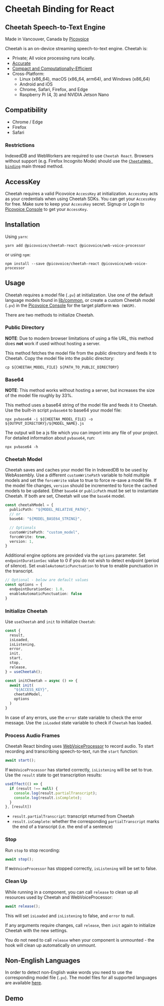 # Cheetah Binding for React

## Cheetah Speech-to-Text Engine

Made in Vancouver, Canada by [Picovoice](https://picovoice.ai)

Cheetah is an on-device streaming speech-to-text engine. Cheetah is:

- Private; All voice processing runs locally.
- [Accurate](https://picovoice.ai/docs/benchmark/stt/#accuracy)
- [Compact and Computationally-Efficient](https://github.com/Picovoice/speech-to-text-benchmark#rtf)
- Cross-Platform:
  - Linux (x86_64), macOS (x86_64, arm64), and Windows (x86_64)
  - Android and iOS
  - Chrome, Safari, Firefox, and Edge
  - Raspberry Pi (4, 3) and NVIDIA Jetson Nano

## Compatibility

- Chrome / Edge
- Firefox
- Safari

### Restrictions

IndexedDB and WebWorkers are required to use `Cheetah React`. Browsers without support (e.g. Firefox Incognito Mode) should use the [`CheetahWeb binding`](https://github.com/Picovoice/cheetah/tree/master/binding/web) main thread method.

## AccessKey

Cheetah requires a valid Picovoice `AccessKey` at initialization. `AccessKey` acts as your credentials when using Cheetah SDKs.
You can get your `AccessKey` for free. Make sure to keep your `AccessKey` secret.
Signup or Login to [Picovoice Console](https://console.picovoice.ai/) to get your `AccessKey`.

## Installation

Using `yarn`:

```console
yarn add @picovoice/cheetah-react @picovoice/web-voice-processor
```

or using `npm`:

```console
npm install --save @picovoice/cheetah-react @picovoice/web-voice-processor
```

## Usage

Cheetah requires a model file (`.pv`) at initialization. Use one of the default language models found in [lib/common](../../lib/common), or create a custom Cheetah model (`.pv`) in the [Picovoice Console](https://console.picovoice.ai/) for the target platform `Web (WASM)`.

There are two methods to initialize Cheetah.

### Public Directory

**NOTE**: Due to modern browser limitations of using a file URL, this method does __not__ work if used without hosting a server.

This method fetches the model file from the public directory and feeds it to Cheetah. Copy the model file into the public directory:

```console
cp ${CHEETAH_MODEL_FILE} ${PATH_TO_PUBLIC_DIRECTORY}
```

### Base64

**NOTE**: This method works without hosting a server, but increases the size of the model file roughly by 33%.

This method uses a base64 string of the model file and feeds it to Cheetah. Use the built-in script `pvbase64` to
base64 your model file:

```console
npx pvbase64 -i ${CHEETAH_MODEL_FILE} -o ${OUTPUT_DIRECTORY}/${MODEL_NAME}.js
```

The output will be a js file which you can import into any file of your project. For detailed information about `pvbase64`,
run:

```console
npx pvbase64 -h
```

### Cheetah Model

Cheetah saves and caches your model file in IndexedDB to be used by WebAssembly. Use a different `customWritePath` variable to hold multiple models and set the `forceWrite` value to true to force re-save a model file.
If the model file changes, `version` should be incremented to force the cached models to be updated.
Either `base64` or `publicPath` must be set to instantiate Cheetah. If both are set, Cheetah will use the `base64` model.

```typescript
const cheetahModel = {
  publicPath: "${MODEL_RELATIVE_PATH}",
  // or
  base64: "${MODEL_BASE64_STRING}",

  // Optionals
  customWritePath: "custom_model",
  forceWrite: true,
  version: 1,
}
```

Additional engine options are provided via the `options` parameter. Set `endpointDurationSec` value to 0 if you do not wish to detect endpoint (period of silence). Set `enableAutomaticPunctuation` to true to enable punctuation in the transcript.

```typescript
// Optional - below are default values
const options = {
  endpointDurationSec: 1.0,
  enableAutomaticPunctuation: false
}
```

### Initialize Cheetah

Use `useCheetah` and `init` to initialize `Cheetah`:

```typescript
const {
  result,
  isLoaded,
  isListening,
  error,
  init,
  start,
  stop,
  release,
} = useCheetah();

const initCheetah = async () => {
  await init(
    "${ACCESS_KEY}",
    cheetahModel,
    options
  )
}
```

In case of any errors, use the `error` state variable to check the error message. Use the `isLoaded` state variable to check if `Cheetah` has loaded.

### Process Audio Frames

Cheetah React binding uses [WebVoiceProcessor](https://github.com/Picovoice/web-voice-processor) to record audio.
To start recording and transcribing speech-to-text, run the `start` function:

```typescript
await start();
```

If `WebVoiceProcessor` has started correctly, `isListening` will be set to true.
Use the `result` state to get transcription results:

```typescript
useEffect(() => {
  if (result !== null) {
    console.log(result.partialTranscript);
    console.log(result.isComplete);
  }
}, [result])
```

- `result.partialTranscript`: transcript returned from Cheetah
- `result.isComplete`: whether the corresponding `partialTranscript` marks the end of a transcript (i.e. the end of a sentence)

### Stop

Run `stop` to stop recording:

```typescript
await stop();
```

If `WebVoiceProcessor` has stopped correctly, `isListening` will be set to false.

### Clean Up

While running in a component, you can call `release` to clean up all resources used by Cheetah and WebVoiceProcessor:

```typescript
await release();
```

This will set `isLoaded` and `isListening` to false, and `error` to null.

If any arguments require changes, call `release`, then `init` again to initialize Cheetah with the new settings.

You do not need to call `release` when your component is unmounted - the hook will clean up automatically on unmount.

## Non-English Languages

In order to detect non-English wake words you need to use the corresponding model file (`.pv`). The model files for all
supported languages are available [here](https://github.com/Picovoice/cheetah/tree/master/lib/common).

## Demo

[//]: # (For example usage refer to our [React demo application]&#40;https://github.com/Picovoice/cheetah/tree/master/demo/react&#41;.)

